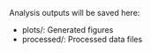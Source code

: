 Analysis outputs will be saved here:

- plots/: Generated figures
- processed/: Processed data files